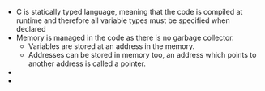 - C is statically typed language, meaning that the code is compiled at runtime and therefore all variable types must be specified when declared
- Memory is managed in the code as there is no garbage collector.
	- Variables are stored at an address in the memory.
	- Addresses can be stored in memory too, an address which points to another address is called a pointer.
-
-